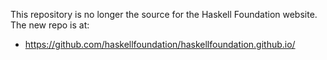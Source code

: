 This repository is no longer the source for the Haskell Foundation
website.  The new repo is at:

* <https://github.com/haskellfoundation/haskellfoundation.github.io/>
